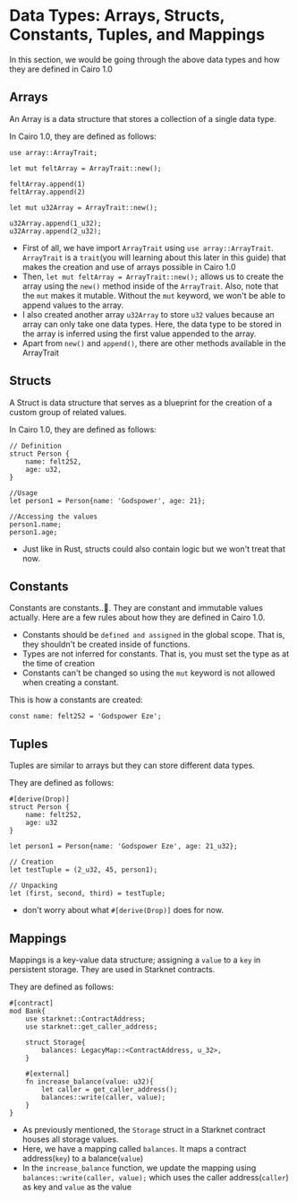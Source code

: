 # Data Types: Arrays, Structs, Constants, Tuples, and Mappings

In this section, we would be going through the above data types and how they are defined in Cairo 1.0

## Arrays

An Array is a data structure that stores a collection of a single data type.

In Cairo 1.0, they are defined as follows:

```
use array::ArrayTrait;

let mut feltArray = ArrayTrait::new();

feltArray.append(1)
feltArray.append(2)

let mut u32Array = ArrayTrait::new();

u32Array.append(1_u32);
u32Array.append(2_u32);
```

- First of all, we have import `ArrayTrait` using `use array::ArrayTrait`. `ArrayTrait` is a `trait`(you will learning about this later in this guide) that makes the creation and use of arrays possible in Cairo 1.0
- Then, `let mut feltArray = ArrayTrait::new();` allows us to create the array using the `new()` method inside of the `ArrayTrait`. Also, note that the `mut` makes it mutable. Without the `mut` keyword, we won't be able to append values to the array.
- I also created another array `u32Array` to store `u32` values because an array can only take one data types. Here, the data type to be stored in the array is inferred using the first value appended to the array.
- Apart from `new()` and `append()`, there are other methods available in the ArrayTrait

## Structs

A Struct is data structure that serves as a blueprint for the creation of a custom group of related values.

In Cairo 1.0, they are defined as follows:

```cairo
// Definition
struct Person {
    name: felt252,
    age: u32,
}

//Usage
let person1 = Person{name: 'Godspower', age: 21};

//Accessing the values
person1.name;
person1.age;
```

- Just like in Rust, structs could also contain logic but we won't treat that now.

## Constants

Constants are constants..👀. They are constant and immutable values actually. Here are a few rules about how they are defined in Cairo 1.0.

- Constants should be `defined and assigned` in the global scope. That is, they shouldn't be created inside of functions.
- Types are not inferred for constants. That is, you must set the type as at the time of creation
- Constants can't be changed so using the `mut` keyword is not allowed when creating a constant.

This is how a constants are created:

```
const name: felt252 = 'Godspower Eze';
```

## Tuples

Tuples are similar to arrays but they can store different data types.

They are defined as follows:

```
#[derive(Drop)]
struct Person {
    name: felt252,
    age: u32
}

let person1 = Person{name: 'Godspower Eze', age: 21_u32};

// Creation
let testTuple = (2_u32, 45, person1);

// Unpacking
let (first, second, third) = testTuple;

```

- don't worry about what `#[derive(Drop)]` does for now.

## Mappings

 Mappings is a key-value data structure; assigning a `value` to a `key` in persistent storage. They are used in Starknet contracts.

 They are defined as follows:

```
#[contract]
mod Bank{
    use starknet::ContractAddress;
    use starknet::get_caller_address;

    struct Storage{
        balances: LegacyMap::<ContractAddress, u_32>,
    }

    #[external]
    fn increase_balance(value: u32){
        let caller = get_caller_address();
        balances::write(caller, value);
    }
}
```

- As previously mentioned, the `Storage` struct in a Starknet contract houses all storage values.
- Here, we have a mapping called `balances`. It maps a contract address(`key`) to a balance(`value`)
- In the `increase_balance` function, we update the mapping using `balances::write(caller, value);` which uses the caller address(`caller`) as key and `value` as the value
